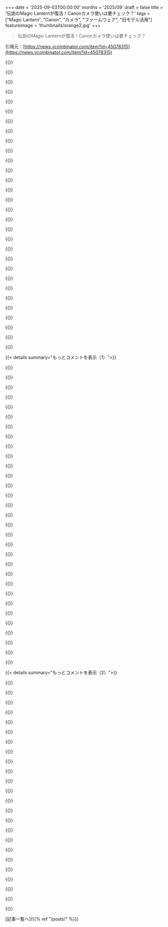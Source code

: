 +++
date = '2025-09-03T00:00:00'
months = '2025/09'
draft = false
title = '伝説のMagic Lanternが復活！Canonカメラ使いは要チェック？'
tags = ["Magic Lantern", "Canon", "カメラ", "ファームウェア", "旧モデル活用"]
featureimage = 'thumbnails/orange2.jpg'
+++

> 伝説のMagic Lanternが復活！Canonカメラ使いは要チェック？

引用元：[https://news.ycombinator.com/item?id=45078315](https://news.ycombinator.com/item?id=45078315)




{{<matomeQuote body="Magic Lanternを知らない人のために説明するね。Magic LanternはCanon EOSカメラにSD/CFカードから動くフリーのソフトアドオンで、Canonが工場出荷時には搭載しなかった新機能をたくさん追加できるんだ。サポート対象外になった古いCanonカメラにも新機能を移植するし、リバースエンジニアリングと古いハードウェアを役立たせる点で本当にすごい成果だよ。" userName="joatmon-snoo" createdAt="2025/09/03 07:21:30" color="#ff5c5c">}}




{{<matomeQuote body="補足情報だよ。デジカメの現代世代より前は、Magic Lanternは初期のCanonカメラからRAWビデオ録画含む多くのパワーを引き出す初期の方法の一つだったんだ。今はBlackmagicみたいなカメラやDaVinciのような編集プラットフォームがRAWをシームレスに扱うけど、数年前はこうじゃなかったんだよ。" userName="bprater" createdAt="2025/09/03 13:46:45" color="#785bff">}}




{{<matomeQuote body="面白いね、.fm TLDを使ってるのを見て、なんかオンラインラジオかと思ったよ。" userName="nottorp" createdAt="2025/09/03 10:40:37" color="">}}




{{<matomeQuote body="当時はそれがトレンドだったんだよ :D<br>もしかしたら誰かがファームウェアにちょっと似てると思ったのかもね？" userName="names_r_hard" createdAt="2025/09/03 10:50:52" color="">}}




{{<matomeQuote body="僕もだよ :) soma.fmのGroove Saladを思い出したよ。" userName="xwowsersx" createdAt="2025/09/03 11:37:34" color="">}}




{{<matomeQuote body="Fujifilmみたいな他のカメラブランドにも似たプロジェクトがあればいいのにって思うよ。古いCanonカメラでのMagic Lanternの機能を見れば、他のブランドの古い機械にもたくさんの可能性があるってわかるよね。これは「eco」フレンドリーなアプローチだし、サポートされるべきだよ。" userName="t0bia_s" createdAt="2025/09/03 12:05:41" color="#45d325">}}




{{<matomeQuote body="Canonがカメラのクリーンな動画出力に月額5ドルを課し始めたから、enshitificationでFujifilmに乗り換えたよ。メーカーがカメラをサブスクにするなんて、俺たちマジで困るわ。" userName="bhickey" createdAt="2025/09/03 12:19:22" color="#38d3d3">}}




{{<matomeQuote body="Fujiはいいんだけど、エコシステムが小さいのが難点だね。X-transのデベイヤー処理に対応してないソフトもまだあるんだよな。" userName="petee" createdAt="2025/09/03 17:16:07" color="">}}




{{<matomeQuote body="うん、Adobeとかね。あそこのやり方は10年以上もずっとピークのワーム作成だよ。Capture Oneやdcrawの方がはるかにマシだね。" userName="kjkjadksj" createdAt="2025/09/03 17:53:36" color="">}}




{{<matomeQuote body="https://fujihack.org/" userName="Ccecil" createdAt="2025/09/04 19:02:15" color="">}}




{{<matomeQuote body="スクリプトシステムもあるし、いじるのがマジで楽しいんだよな。" userName="hypercube33" createdAt="2025/09/03 10:07:48" color="">}}




{{<matomeQuote body="このニッチだけどクールなプロジェクトに感謝！俺が現在のリード開発者だから、なんでも質問してね。CanonのDSLRやミラーレスを持ってて、ソフトのリバースエンジニアリングに興味あるなら参加を検討してみてよ。100ドル以下でサポートされてるカメラが手に入るし、ARMv5teからAArch64まで対応してるよ。" userName="names_r_hard" createdAt="2025/09/03 08:54:31" color="#785bff">}}




{{<matomeQuote body="最近、astro改造済みの6Dを手に入れたんだ。昔ティーンエイジャーの頃にCHDKは使ってたけど、Magic Lanternは初めてなんだよね。コンパイラ開発者で低レベルスキルもあるんだけど、プロジェクトのために何か見るべきことや、俺の‘新しい’6Dで試すべきことある？R62はまだいじりたくないんだ。" userName="fooker" createdAt="2025/09/03 15:53:31" color="#ff33a1">}}




{{<matomeQuote body="俺の1Ds3にも入れたいな。昔、Canonが1Dには手を出すなってML開発者に強く警告したって読んだ気がするけど、もうあんな古いカメラなら大丈夫でしょ。(RAWヒストグラムだけ欲しいんだよね)(1Dx2も持ってるけど、そっちは多分もっと移植が難しいだろうな)" userName="CarVac" createdAt="2025/09/03 12:48:24" color="">}}




{{<matomeQuote body="astro改造いいよね！面白いアイデアがあるんだ。カメラ自体をスター・トラッカーにして、シリアルでマウントを制御しながら撮影できるんじゃないかな。6Dはよく分かってるカメラだし、君のコンパイラのバックグラウンドはかなり役立つよ。6DのWifiも理解されてるから、自動画像アップロードサービスとかどう？imgurとかOAuthと連携できたらクールだね。作業は遅いけど、コンパイラ開発もそんなもんだろ？" userName="names_r_hard" createdAt="2025/09/03 16:55:40" color="#785bff">}}




{{<matomeQuote body="スター・トラッカーってのは「オートガイダー」って言うのがいいかもね。メインカメラでできたら超便利だよね。ノイズは増えるかもしれないけど、その便利さの方が価値あると思うな。信号もシンプルだし、いつか試してみるよ。自動画像アップロードも超便利そう！俺も6DにML入れてネットワークスタック試してみるよ。誰かやりたいけど手が回ってない要望リストとかある？" userName="fooker" createdAt="2025/09/03 18:15:34" color="#45d325">}}




{{<matomeQuote body="CanonはMLプロジェクトと今まで一切関わりがないと俺は思うな。1Dシリーズから距離を置くって決めたのはMLチーム側で、Canonを刺激しないようにすごく気を使った結果だと思うよ。" userName="names_r_hard" createdAt="2025/09/03 13:58:23" color="">}}




{{<matomeQuote body="俺はいまだにMLファームウェアのおかげで5Dmkiiを使ってるよ。今は主にタイムラプスカメラとしてだけど、ETTR機能が最高に気に入ってるんだ。一番の難点は5秒未満のインターバルだとMLソフトが混乱して不規則になっちゃうこと。5秒以上ならバッチリだよ。ほとんどの撮影で外部タイマーはいらないね。5秒未満の時は外部タイマーを使ってるけど。シャッターが壊れるのを待ってるんだけど、きっと修理してこのボディとMLを使い続けると思う。開発を続けてくれてありがとう、そして以前関わった人たちにも感謝！" userName="dylan604" createdAt="2025/09/03 13:39:05" color="#ff5c5c">}}




{{<matomeQuote body="最近、実際のハードウェアで動かす状況ってどうなってるの？5年前、4000Dでエミュレータじゃなく、実際にカメラでコードを動かそうとしたら、a1exにキーか何かがいるって言われたんだ。サインしてくれるって言われたけど、忙しくなってそれっきりなんだよね。この状況って今も同じなのかな？（うろ覚えでごめんね。5年前の話だからさ！）" userName="GranPC" createdAt="2025/09/03 09:47:26" color="">}}




{{<matomeQuote body="俺は確かに天体撮影初心者なんだ :) LVサンプリングは最初に思いついたアイデアだよ。次の画像を撮ってる間に前の画像をロードして、そこからガイドポイントを抽出することもできるよ（個別のフレームに十分な明るいポイントがあればだけど…ないかもしれないし、ソフトウェアで数枚合成してもいい）。画像は大きいけど、時間的な制約は厳しくないはず。そうすれば余計なセンサー熱は出ない。CPU熱は多少出るけど、気づくほどじゃないかな。<br>ネットワーキングについては、このモジュールが原理を示してるよ: https://github.com/reticulatedpines/magiclantern_simplified/…<br>カメラから画像データを受け取って、処理をしてデータを送り返す、シンプルなPythonサーバーさ。ネットワークプロトコルは超簡単。ネットワーク認証情報やIPアドレスなんかを保持する設定ファイルのフォーマットは、正直かなりひどいね。コードを書く都合で作ったから、設定ファイルを作る都合じゃなかったんだ。<br>同等のネットワーキング機能（俺たちの専門用語では「stubs」）を見つける必要があるよ。GhidraやIDA Proに詳しかったり、6Dと200DのROMダンプを持ってたりしない限り、これには助けが必要になるだろうね :) その段階になったらDiscordに来てくれ。ここでは詳しすぎるからさ。<br>みんなが何を欲しがってるかのリストは特にないよ（まあ、みんな全部欲しがってるんだけど…）。repoのissueを見れば良いアイデアがいくつかあるはず。初期の頃は「Good First Issue」ってタグをいくつか付けたけど、結局一人でやってたから諦めちゃったんだ。<br>個人的にモチベーションを感じるものを見つけるのがもっと重要だと思うよ。その方が続けられる可能性が高いからね。慣れればずっと楽になるけど、優しい学習曲線じゃないからさ。" userName="names_r_hard" createdAt="2025/09/03 20:23:10" color="#45d325">}}




{{<matomeQuote body="120秒の露光中にLVサンプリングって動くの？" userName="fooker" createdAt="2025/09/03 21:03:58" color="">}}




{{<matomeQuote body="見直す時期かもしれないね。Canonは今後フラッグシップのDSLRを計画してないらしいし、自分の持ち物を改造するのに何も悪いことはないと思うよ。<br>それはさておき、ML開発ってカメラ自体にとってどれくらい危険なの？（ブリックさせる可能性は？）1DXくらいの値段のカメラを完全にダメにするのは、俺にとって楽しい時間じゃないね。:-)" userName="omegacharlie" createdAt="2025/09/04 01:20:36" color="">}}




{{<matomeQuote body="おかしいな、一部のボディでは5秒未満でも確実にできるんだけど。でも、俺は5d2を持ってないからテストできないんだ。<br>これは長時間露光との競合かな？AFも考えられるね。インターバルタイマーは5秒ごとにキャプチャをトリガーしようとするんだけど、AFでピント合わせ、露光、カードへの保存（など）の合計時間が5秒を超えると、1ショット飛ばされちゃうよ。<br>その時が来たら、中古の5d3の値段と5d2のシャッター交換の値段を比較してみて。もしかしたら「無料」でアップグレードできるかもね :) 優しい言葉をありがとう！" userName="names_r_hard" createdAt="2025/09/03 13:56:15" color="#38d3d3">}}




{{<matomeQuote body="「ありがとう」って言いたいな。Canon 5D Mark III（5d3）でMagic Lanternを使ってるんだけど、本当に最高のソフトだよ。趣味の自然写真家として、これで信じられないような瞬間をたくさん撮れたんだ。Canon R7も持ってるけど、やっぱりDSLRのOVFの感覚が好きだし、Canon EFレンズも気に入ってるから、5d3が一番のお気に入り。プログラマーの友達にデモすると、みんな感動するよ。見てみてね: https://amontalenti.com/photos" userName="pixelmonkey" createdAt="2025/09/03 16:05:36" color="#ff33a1">}}




{{<matomeQuote body="それは数年前の話だったに違いないね。「カメラブートフラグ」を有効にする話だと思うよ。リリースビルドの新規インストールでは自動でできるようにしてるけど、安定版ができるまでは簡単にはしすぎないようにしてるんだ。みんな変なことをするからね。違うカメラ用のファームウェアをフラッシュして、その違うカメラ用のMLビルドを動かそうとしたりするんだよ…。<br>まあ、やり方は喜んで説明するよ。Discordが一番簡単かな、それかフォーラムで聞いてもいいよ。Discordはフォーラムからリンクされてる: https://www.magiclantern.fm/forum/<br>当時のコードは、いくつか更新しないとビルドできないと思う。4000DはMLにとって良いターゲットだよ、たくさんの機能が追加できるはずだ。" userName="names_r_hard" createdAt="2025/09/03 09:59:47" color="">}}




{{<matomeQuote body="うわー、新しくサポートされるモデルがあるなんて、めちゃくちゃ興奮するね！俺はMLをいじるために5d mk iiiを買ったんだ。ビデオ撮影はあまりやったことないけど、少なくともmk iiiでb-rollを撮ったり、友達のライブイベントを記録したりするつもりだよ。<br>＞ 僕は現在のリードデベロッパーだから、質問してね。<br>って言われたら聞くしかないじゃん！<br>このプロジェクトについていつも疑問に思ってたことなんだけど、サポートできるモデルとできないモデルの違いって何？MLの将来の互換性に「これは絶対無理！」っていう壁があるの？それとも、ハードウェアとかファームウェアの何かを見て「おっ、これは有望だ！次これいけるんじゃないか？」ってなるモデルってあるの？<br>あと、外部の人間として、100ドルくらい出してMLをいじるのが自分に向いてるか試したいんだけど、開発環境として一番簡単な（安い）モデルってどれかな？（または、誰かが機能開発するためにやるような構成で）あと、そのやり方のドキュメントはどこにある？リバースエンジニアリングの観点から、これらのカメラがどう動くかの知識をまとめたものってあるの？それとも、みんなフォーラムの投稿とかCanonの公式技術ドキュメントで苦労して学ぶ感じ？<br>追記: ウェブサイトのREガイド見つけたよ、今夜見てみるね" userName="grep_name" createdAt="2025/09/03 14:54:54" color="#45d325">}}




{{<matomeQuote body="ライブビュー中に撮影画像は表示できないんだ。センサーからの読み出しと撮影は別プロセスだからね。でも、短い露光と長い露光を交互に撮って、短い方だけライブビューに出すって手はあるかも。ドリフトは正確に予測できるし、保存した画像で調整できるからライブビューは必ずしもいらないよ。書き出し前のメモリ内画像で色々できるんだ。" userName="names_r_hard" createdAt="2025/09/04 02:03:13" color="#ff5733">}}




{{<matomeQuote body="MLが君の役に立ったなら嬉しいな。もっとプログラマーを仲間に引き込んでよ！R7は開発ターゲットだけど、まだ誰も着手してないんだ。R5とR6は初期段階の作業が進んでるよ。R7は新世代のクアッドコアAArch64かもね。最近のカメラはパワフルだから、YOLOをカメラ内で動かして、サブ1秒で何か面白いことができるんじゃないかな。" userName="names_r_hard" createdAt="2025/09/03 16:20:02" color="#ff5733">}}




{{<matomeQuote body="長秒露光のせいかな？1/2秒露光と3秒インターバルでたくさん撮ったら、3秒より短いのも長いのも出たんだ。ドキュメントに5秒が壁ってあったけど、5dmkiiだけかも。俺のカードは速いから書き込み速度が原因じゃないと思う。安い外部タイマーだと問題ないし、カメラのせいじゃないんじゃないかな。" userName="dylan604" createdAt="2025/09/03 14:04:30" color="">}}




{{<matomeQuote body="これまで開発中に一時的にカメラが壊れちゃった人が何人かいたけど、みんな直ったよ！物理的な損傷はなかったはず。もちろんリスクはあるけど、OSの仕組みを利用して慎重に進めてるから大丈夫。でも、高価なカメラでいきなり挑戦するのはおすすめしないかな。まずは安いカメラで練習するのがいいと思う。" userName="names_r_hard" createdAt="2025/09/04 02:18:57" color="#38d3d3">}}




{{< details summary="もっとコメントを表示（1）">}}

{{<matomeQuote body="2020年9月のことだね。ROM dumperは動いたし、QEMUでファームウェアも起動できたよ。あとはたくさんの機能ポインタを見つけるだけだったんだけど、ハードウェアで動かす方法がなくて、そこで挫折したんだ。また時間ができたら、ぜひ連絡するね。" userName="GranPC" createdAt="2025/09/03 10:04:35" color="">}}




{{<matomeQuote body="このプロジェクトに本当に感謝してるよ！600Dで短編映画、ミュージックビデオ、TVパイロットまで、たくさん撮影できたんだ。MLのおかげで、このカメラが長く使えるようになったし、本当に素晴らしいことだよ！" userName="ASlave2Gravity" createdAt="2025/09/03 10:09:46" color="#38d3d3">}}




{{<matomeQuote body="僕もずっとMagic Lanternの開発に加わりたいって思ってたんだ（Discordにはいるよ）。でも、なかなか時間が取れなくてね。改めて、本当にありがとう！" userName="pixelmonkey" createdAt="2025/09/03 16:47:18" color="">}}




{{<matomeQuote body="ドリフトを時間経過とともに正確にモデル化するんだね。それなら、きっと誰かがソフトウェアを作ったはずだ！" userName="fooker" createdAt="2025/09/04 04:49:50" color="">}}




{{<matomeQuote body="外部タイマーの件は有力な証拠だね。気になるのは、カメラにはミリ秒・マイクロ秒単位のHWクロックがあって、スケジューリングやスリープもできるはずなのに、変な癖があるってこと。5D2の内部は詳しくないけど、画像キャプチャはRTOSでスリープや遅延を避けるように作られてるみたい。もしデバッグしたいなら、Discordに来てくれたらテストを作ってあげるよ。" userName="names_r_hard" createdAt="2025/09/03 14:48:58" color="#ff5733">}}




{{<matomeQuote body="古い1Dを試そうかなって思ってたんだ。誰かが1DをPLマウントに改造してたのを見たことがあるよ。ボディが厚いからフランジバックが合ったみたい。35,000ドルの17mmレンズを付けてて、俺の機材だと何秒もかかる夜空の撮影が1/3秒でできてたんだ。ボートの先にカメラをつけて、ナイトビジョンゴーグルで川を下って撮った写真、すごく良かったんだ。いつもそんなクレイジーなことやってみたいって思ってるよ。" userName="dylan604" createdAt="2025/09/03 13:44:10" color="">}}




{{<matomeQuote body="このプロジェクトを続けてくれて本当にありがとう！2014年にMagic Lanternを使ってCanonカメラで4K動画撮影をアンロックできたんだ。当時は高価な機材がなくても、学生がプロみたいな動画を撮り始められる唯一の方法だったよ。" userName="Vagantem" createdAt="2025/09/03 09:10:53" color="#ff5c5c">}}




{{<matomeQuote body="5D3は動画に最適なML対応カメラかもね。CFとSDカードを同時に使えば約145MB/sで記録できて、すごく高画質な映像が撮れるんだ。MLはリバースエンジニアリングプロジェクトだから、時間さえあれば何でもサポートできるよ。<br>開発者がサポートするカメラは、俺が安く手に入れたり、他の開発者が優先するカメラ次第で、かなりランダム。 docsは今、複数のWikiやフォーラム、リポジトリのコミットメッセージに散らばってるから、Discordが開発の質問には一番良い場所だね。俺はDev Guideも作ってるけど、まだ完全じゃないよ：https://github.com/reticulatedpines/magiclantern_simplified/...<br>物理的なハードウェアで遊びたいなら、650Dか700Dを100ドルくらいで見つけられるかもね。Digic 5のカメラがおすすめです：https://en.wikipedia.org/wiki/Template:Canon_EOS_digital_cam..." userName="names_r_hard" createdAt="2025/09/03 15:51:31" color="#45d325">}}




{{<matomeQuote body="それはa1exが去る少し前の話だね。コードを実機で動かすのは簡単だよ。数ヶ月後に君が探し求めている”自由な時間”を見つけたら、Discordで話そうか ;)<br>4000Dは面白いカメラで、ポートを始めた人が何人かいたけど、途中で諦めてる。古いCPU/ASICを使っててハードウェアは2008年のものなのに、OSは最近のビルドに更新されてるんだ。これがMLコードが期待するものではないから、俺たちの前提が混乱させられてるんだよね。でも、4000Dは比較的簡単にポートできるはずだよ。" userName="names_r_hard" createdAt="2025/09/03 10:37:56" color="#ff5733">}}




{{<matomeQuote body="1Ds3は今でも素晴らしい画像を生成するけど、UIが今はすごく制限されているように感じるな。MLがあれば劇的に変わるだろうね。" userName="dingaling" createdAt="2025/09/03 21:37:44" color="">}}




{{<matomeQuote body="俺はCanon 650DでMagic Lanternを使って、Blackmagic ATEMにクリーンフィードを送ってるよ。インストールは簡単だったし、すべてうまく動いてる！<br>Magic Lanternチーム、ありがとう！" userName="archerx" createdAt="2025/09/03 09:42:14" color="#45d325">}}




{{<matomeQuote body="「必要なのはCの知識だけ。これは良いチュートリアルがある小さな言語だ」って言うのは、「必要なのはバイオリンを弾けることだけ。これは良いチュートリアルがある小さな楽器だ」って言うのとちょっと似てるね。" userName="IshKebab" createdAt="2025/09/03 09:20:32" color="">}}




{{<matomeQuote body="俺は自分の発言を撤回しないよ！C言語の規格の長さをJS/ECMAScriptやC++と比べてみてくれ！:)<br>多分、複雑さ対組み込み機能のトレードオフを隠してるのかもしれないけど、ボランティアは後で自分で解決できるさ。一部の分野ではCの知識はそんなに必要ないよ。ML GUIはルールを守れば簡単に修正できるんだ。他の分野、例えば複雑な機能を新しいカメラに移植するのはずっと難しいけどね。それがリバースエンジニアの宿命さ。" userName="names_r_hard" createdAt="2025/09/03 09:29:44" color="">}}




{{<matomeQuote body="君の言うことには一部同意するけど、C規格の簡潔さは、フットガンや未定義動作が多いってことでもあるよね。Cは色々なものだけど、簡単に習得できる言語じゃない。大学を卒業するまではCが大好きだったけど、最近はプロジェクトでCを使うのはかなり抵抗があるな。俺にとってCを扱うのはアセンブリを扱うのに似てて、「本当のプログラミングをしてる」って感じるけど、現実的にはほとんどのシナリオで今はもっと良い選択肢があるよ。" userName="Etheryte" createdAt="2025/09/03 09:55:22" color="#ff33a1">}}




{{<matomeQuote body="君の言うことには一部同意するよ。Cで作業する際のよく知られたリスクの一部は、規格が小さいからなんだ。でも、未定義動作の多くは当時のハードウェアをサポートするために意図的にそうなってるんだよ。低レベル言語として異なるアーキテクチャ間でクロスプラットフォームにするのは難しいからね。<br>Cは本当に習得しやすい言語だよ。マスターするのは難しいけどね。そして君の言う通り、多くのドメインでは今、もっと良い選択肢があるから、マスターする価値はないかもしれないね。<br>古い言語だから、組み込みの安全機能が欠けている分、何十年にもわたる非常に優れた周辺ツールがそれを補ってくれるんだ。もちろん、そのツールも学ぶ必要があるし、使うことを選択する必要もあるけどね！<br>Magic Lanternの文脈では、Cが自然にフィットするんだ。OSによる非常に厳しいメモリ制限の中で作業しているからね。俺たちはシングルコア200Mhzターゲット（ARMv5、アウトオブオーダーや他の派手なトリックなし）をサポートしてる。C標準ライブラリは含んでいないから、小さなテストバイナリは1kB未満になることもある。通常のビルドは約400kBだよ（これには完全なGUI、デバッグ機能、すべての文字列とアセットなどが含まれる）。<br>CanonのコードはおそらくほとんどがCで、一部はC++なんだ。俺たちは彼らのコードを直接呼び出す必要がある（基本的にリバースエンジニアリングしたアドレスを関数ポインタにキャストしてね）。彼らのコードがどのような安全保証をしているか、APIがどうなっているかはわからないんだ。俺たちの作業のほとんどはOSやハードウェアとのやり取りだから、俺たちの側で安全な言語を使っても、あまりメリットはないんだよ。" userName="names_r_hard" createdAt="2025/09/03 10:18:39" color="#38d3d3">}}




{{<matomeQuote body="「Cは簡単に習得できる」って意見は、XKCD 2501みたいな状況だよね。HNに投稿するような経験豊富な人たちにとってCは簡単でも、JavaScriptやPythonしか知らない学生は「参照渡し」すら分からず、Cを簡単だとは思わないはず。<br>https://xkcd.com/2501/" userName="chownie" createdAt="2025/09/03 10:58:25" color="">}}




{{<matomeQuote body="プログラミング未経験者に教えてきたけど、Cの基礎はJavaやC++より教えやすいね。初心者を混乱させる要素や、自分でコードをぶっ壊せる点は確かにあるけど、それは後で出てくる話。<br>「Cを極めるのが簡単」とは言ってないけど、「始めるのが簡単」ってことだよ。" userName="names_r_hard" createdAt="2025/09/03 11:11:39" color="">}}




{{<matomeQuote body="アセンブリ（自分は6502だけど、どれでも同じかな）をやってからCを触ったら、すごく分かりやすくなったよ。「参照渡し」みたいなことも、なるほどって納得できたんだ。" userName="wkjagt" createdAt="2025/09/03 11:44:36" color="">}}




{{<matomeQuote body="同感。自分も初心者だった頃、Cの基礎は比較的簡単に学べたよ。全ての詳細をマスターして熟練者になったわけじゃないけど、基本的な概念はそんなに難しくなかったし、理解すべきことが多すぎるってこともないもんね。" userName="F3nd0" createdAt="2025/09/03 23:10:20" color="">}}




{{<matomeQuote body="ハーバードのMOOC、CS50xではCがプログラミングの導入として教えられてるよ。<br>clangはgccより良いエラーメッセージを出すし、AIやLLM、copilotツールもCには強いだろうね。<br>K&R CとLinuxシェルしかなかった昔に比べて、今はCを始めるのが少し簡単になってるよ。<br>CS50xはすごく質の高いコースだからおすすめ。<br>https://news.ycombinator.com/item?id=40690760" userName="pixelmonkey" createdAt="2025/09/03 15:57:21" color="#ff33a1">}}




{{<matomeQuote body="Pythonでは全部「参照渡し」で、Cでは全部「値渡し」だよ。" userName="jibal" createdAt="2025/09/03 13:26:23" color="">}}




{{<matomeQuote body="Pythonについては、完全に正しいってわけじゃないけど、かなり近い近似値だね。" userName="__mharrison__" createdAt="2025/09/03 16:33:08" color="">}}




{{<matomeQuote body="どこの学校に行ったかによるんじゃない？<br>僕が通った学校では、2010年代はCとLISPから始まって、その後C++とJava、Pythonに進んだよ。" userName="jcelerier" createdAt="2025/09/03 16:33:33" color="">}}




{{<matomeQuote body="未定義動作は確かにあるけど、それ自体が即座に大問題になるわけじゃないよ。<br>良いコード例から始めれば、そんなに遭遇しないしね。<br>サポートされる機能の説明と「未サポートなことは壊れるかもよ」っていう警告の方が大事なんだ。<br>すべてを予測可能にするやり方は、逆に複雑な仕様と、設計・論理的にマズいコードを生みがちだからね。" userName="ptero" createdAt="2025/09/03 10:17:10" color="#45d325">}}




{{<matomeQuote body="やっぱり自分の意見は変わらないな！<br>バイオリンの弦の数をピアノの鍵盤の数と比べてみなよ！ :)" userName="BiteCode_dev" createdAt="2025/09/03 11:54:47" color="">}}




{{<matomeQuote body="ピアノは鍵盤がハッキリしてるし順序立ててるから、ほぼ間違いなく一番学びやすい楽器だよな。" userName="chrisweekly" createdAt="2025/09/03 12:34:17" color="">}}




{{<matomeQuote body="それが本題だろ。仕様が短いからって言語が学びやすいわけじゃないし、弦が少ないからって楽器が弾きやすいわけじゃないってこと。" userName="IshKebab" createdAt="2025/09/03 12:38:43" color="">}}




{{<matomeQuote body="その例えは全然違う。仕様が小さい言語はもっと学びやすいって。素晴らしい仕事をしてきた開発者が、C言語を「けだもの」から守るのに時間使うとか悲しいわ。Cはもう変わらないんだし。" userName="jibal" createdAt="2025/09/03 13:24:05" color="">}}




{{<matomeQuote body="反対する人を荒らし呼ばわりしても、お前の主張は強くならないぞ。" userName="chrisweekly" createdAt="2025/09/03 13:27:49" color="">}}




{{<matomeQuote body="家具の道具に文句言う奴なんていないだろ。これじゃあまるで宗教論争じゃん。" userName="thijson" createdAt="2025/09/03 13:40:10" color="">}}

{{</details>}}




{{< details summary="もっとコメントを表示（2）">}}

{{<matomeQuote body="＞仕様が小さい言語は学びやすい。<br>それは他の条件が全部同じならの話だろ？でも、そんなことって絶対ないんだよな。" userName="IshKebab" createdAt="2025/09/03 19:16:17" color="">}}




{{<matomeQuote body="＞今はGit使って、モダンなOSとツールで警告なしにビルドしてるって話だろ。大変だったけど、開発者には超便利になったらしい。すごいな！地味だけど報われない作業だ。俺も自分のプロジェクトの警告見直さないと…。" userName="aorth" createdAt="2025/09/03 05:45:14" color="#785bff">}}




{{<matomeQuote body="最初から習慣にすれば難しくないよ。俺は全プロジェクトにxcconfigファイル[0]入れてて、警告をエラー扱いにして、全警告オンにしてる。C言語だと-wallだね。SwiftLint[1]も使ってる。良い習慣がついたから、最近はほとんど警告出ないよ。Magic Lanternがファームウェアなのに、これができてなかったのが驚き。ファームウェアって完璧に近いべきだろ（昔書いてたから品質にはめっちゃうるさいんだ）。<br>[0] https://github.com/RiftValleySoftware/RVS_Checkbox/blob/main/RVS_Checkbox.xcconfig<br>[1] https://littlegreenviper.com/swiftlint/" userName="ChrisMarshallNY" createdAt="2025/09/03 09:08:58" color="#785bff">}}




{{<matomeQuote body="ファームウェアじゃないよ :) カメラのOSの機能を使って、ディスクからファイルを読み込んで実行してるんだ。（ほぼ）普通のプログラムとして動いてる。ビルドオプションは-Wallとか色々使ってるよ。リリースビルドでは警告をエラーとして扱ってるし。" userName="names_r_hard" createdAt="2025/09/03 09:24:20" color="#ff5c5c">}}




{{<matomeQuote body="ありがとう。ダウンボートはしてないよ（アカウントが新しすぎてできないんだ笑）。最初からやればコンパイラ警告を避けるのは難しくないし、一つずつ直せばいい。でも、ドキュメントのないハードウェア向けに何十年も前のコードで警告を全部直すのはマジで大変。しかもgcc 5から12にツールチェインをアップデートしたばかりだしね。" userName="names_r_hard" createdAt="2025/09/03 11:37:39" color="">}}




{{<matomeQuote body="ダウンボートは気にしないで。ソフトウェアの品質改善の話をするといつもこうなるんだよ。Canonの競合他社で働いてたんだけど、Magic Lanternみたいなことをしたかったのに、彼らはクソ頑固でね。個人的にはデバイス上で動くソフトは全部ファームウェアだと思ってて、OSと同じ基準で見るべきだと思ってる。Magic Lanternは昔から良いって評判だったし、REDも似たようなの出してたよね。今どうなってるんだろう？" userName="ChrisMarshallNY" createdAt="2025/09/03 12:14:25" color="#ff5c5c">}}




{{<matomeQuote body="MLが知られてるのは嬉しいね！俺もQAとC言語のコードのセキュリティテストを経験してるから品質はめちゃくちゃ大事。ValgrindやASANをRTOSで動かすのは大変だけど、Qemuなら現実的かもね。ファームウェアとソフトウェアの区別だけど、みんながファームウェアって聞くとスマホのROM書き換えみたいにリスクが高いと思って、Canonのメニューが消えるとか勘違いするんだ。でもMLはそうじゃないから、区別してるんだよ。" userName="names_r_hard" createdAt="2025/09/03 14:35:03" color="#45d325">}}




{{<matomeQuote body="良い点だね、結局は言葉の問題。俺の基準だとネイティブなモバイルアプリも“ファームウェア”って言えるかも。モバイルアプリにも昔のファームウェアプロジェクトと同じくらい力を入れてるよ。初めて出荷したエンジニアリングプロジェクトで品質にはめちゃくちゃ慎重になったんだ。動く部分に影響するソフトウェアはすごくよくテストしないとダメだね。ファームウェアは大丈夫だったけど、ドライバは高価なものを壊したこともあるし。<br>URL: https://littlegreenviper.com/TF30194/TF30194-Manual-1987.pdf" userName="ChrisMarshallNY" createdAt="2025/09/03 14:47:09" color="#ff33a1">}}




{{<matomeQuote body="そうだね、ソリッドステートストレージが速いと境界が曖昧になる。IoTでファームウェア開発者は増えたけど、品質はイマイチだね。Magic Lanternが何に分類されても、ハードウェアを壊す可能性はある。特にシャッターは脆弱で、Canonは電源オフ時に大事なROMに設定を書き込むから、それが不整合だと起動しなくなることも。だからリリースするものはしっかり対策してるよ。個人的なテストでバカなことして、一度だけUARTアクセスで復旧したけどね。JTAGピン配置を見つける突破口があったから、ICEみたいなこともできるようになるかも。" userName="names_r_hard" createdAt="2025/09/03 16:04:29" color="#45d325">}}




{{<matomeQuote body="シャッターは気をつけないとね。損傷したり、ゴミがついたりする可能性があるから。うちもシャッターでセンサーにゴミが付くから、ソフトウェアでダスト除去を追加しないといけなかったんだ。いつかセンサー技術が進歩して、メカシャッターが不要になる日が来ることを願ってるよ。" userName="ChrisMarshallNY" createdAt="2025/09/03 17:32:57" color="#ff5c5c">}}




{{<matomeQuote body="素晴らしいね、リンクありがとう。ところで、Rift Valley Softwareって？俺はケニアから書いてるんだ。そこはGreat Rift Valleyがある場所の一つだよ。ナイロビの北にある急斜面を車で降りるのは本当にすごい体験だよ！" userName="aorth" createdAt="2025/09/03 17:05:23" color="">}}




{{<matomeQuote body="俺、昔ウガンダに住んでたんだ。ウガンダ南西部のRift Valleyに行ったのは、子供の頃の最高の思い出の一つだよ。もう一つの会社、Little Green Viperもそれをもじってるんだ。アフリカ生まれで、最初の11年間はそこで過ごしたよ。でも1973年に急いでウガンダを離れなきゃいけなかったんだけどね。" userName="ChrisMarshallNY" createdAt="2025/09/03 17:09:26" color="">}}




{{<matomeQuote body="そう！写真業界のソフト開発者として、こういうプロジェクトは本当に必要だよ。写真の世界は独自規格のソフトウェアやフォーマット、ロックされたハードウェアだらけでさ。デジタルカメラはただのコンピューターなのに、スマホ時代に慣れちゃうと、カメラのオンボードソフトウェアがどれだけ制限されてて時代遅れかってのが痛いほど分かる。音楽制作と比較すると、そっちはもっとオープンなソフトウェアやハードウェアの取り組みがあって、大企業に縛られない自由があるんだ。Magic Lantern、万歳！" userName="heliographe" createdAt="2025/09/03 08:59:22" color="#ff5733">}}




{{<matomeQuote body="わかるわー。.x3fファイルとSigma Photo Proで泣いてるよ。" userName="waz0wski" createdAt="2025/09/03 13:30:54" color="">}}




{{<matomeQuote body="もしmacOSユーザーで知らなかったら、これ気に入るかもよ → https://x3fuse.com/" userName="shrinks99" createdAt="2025/09/03 16:21:31" color="#ff5c5c">}}




{{<matomeQuote body="残念ながらGitHubオーガニゼーションを使ってないから、もしアカウントが消えたらまた失敗しちゃうよ。継続って難しいよね。＞ git clone https://github.com/reticulatedpines/magiclantern_simplified" userName="privatelypublic" createdAt="2025/09/03 07:48:15" color="#785bff">}}




{{<matomeQuote body="コードがあるのに、どうして失敗するって言うの？" userName="ekianjo" createdAt="2025/09/03 08:37:21" color="">}}




{{<matomeQuote body="もしgithub.com/magiclantern/magiclanternみたいにGitHubオーガニゼーションを使っていれば、組織ユーザーの変更で所有権を移せるんだよ。" userName="privatelypublic" createdAt="2025/09/03 09:44:38" color="">}}




{{<matomeQuote body="Magic Lanternの代替にはCHDKがあるけど、それもちょっと放置気味で、かろうじて動いてる感じなんだよね。だからMLが復活してくれて嬉しいよ。ニッチで複雑なリバースエンジニアリングプロジェクトの維持は本当に大変なことだよ。<br>https://chdk.fandom.com/wiki/CHDK" userName="teamonkey" createdAt="2025/09/03 08:39:07" color="">}}




{{<matomeQuote body="これは良いニュースだね。僕もいつかやりたいと思ってたけど、ずっと後回しになってたプロジェクトなんだ。5年間も休止してたなんて驚きだね。クールなフリーウェアの、あまり知られてない大変な一面って感じだね。<br>https://www.newsshooter.com/2025/06/21/the-genie-is-out-of-t..." userName="fitsumbelay" createdAt="2025/09/03 05:49:27" color="">}}




{{<matomeQuote body="今が始めるチャンスだよ！開発インフラを現代のプラットフォームとツールに対応させたから、前より簡単に始められるよ。Ghidraも登場して、すごく助けになったんだ。休止してたわけじゃなくて、前のリード開発者が辞めてターゲットハードウェアが変わったから一時的に減速したんだ。今は通常の速度に戻ったけど、まだ開発者が必要で、今は3人いるよ。" userName="names_r_hard" createdAt="2025/09/03 09:17:29" color="#ff5c5c">}}




{{<matomeQuote body="古いEOSでMagic Lanternがどれだけすごいか見たければ、Discordを見てみて。この小さなカメラがここまで性能を引き出せるのは驚きだよ。これは本当に楽しい趣味のプロジェクトだね。僕は時間がなくなってSony APS-Cとvintage lensesに移ったけど、それでもこの美しさは保てたし、ビデオのカクつきにイライラすることもなくなったよ。でもやっぱり、本当にクールなプロジェクトだね。" userName="nobleach" createdAt="2025/09/03 14:18:53" color="#ff5c5c">}}




{{<matomeQuote body="このニュースは、たぶん僕が4台目のEOSを買う言い訳になるね。最初の3台は100%Magic Lanternが理由だったから。メーカーがこれを難しくする理由が理解できないよ。だって、ハードウェアが売れるのにね。" userName="ZiiS" createdAt="2025/09/03 08:03:52" color="">}}

{{</details>}}



[記事一覧へ]({{% ref "/posts/" %}})

